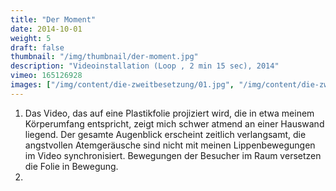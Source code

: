 ```yaml
---
title: "Der Moment"
date: 2014-10-01
weight: 5
draft: false
thumbnail: "/img/thumbnail/der-moment.jpg"
description: "Videoinstallation (Loop , 2 min 15 sec), 2014"
vimeo: 165126928
images: ["/img/content/die-zweitbesetzung/01.jpg", "/img/content/die-zweitbesetzung/02.jpg", "/img/content/die-zweitbesetzung/03.jpg"]
---
```


1. Das Video, das auf eine Plastikfolie projiziert wird, die in etwa meinem Körperumfang entspricht, zeigt mich schwer atmend an einer Hauswand liegend. Der gesamte Augenblick erscheint zeitlich verlangsamt, die angstvollen Atemgeräusche sind nicht mit meinen Lippenbewegungen im Video synchronisiert. Bewegungen der Besucher im Raum versetzen die Folie in Bewegung.
2.
